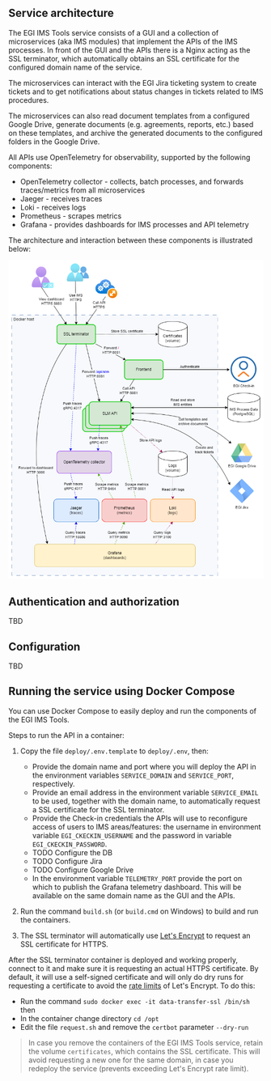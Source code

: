## Service architecture

The EGI IMS Tools service consists of a GUI and a collection of microservices (aka IMS modules)
that implement the APIs of the IMS processes. In front of the GUI and the APIs there
is a Nginx acting as the SSL terminator, which automatically obtains an SSL certificate
for the configured domain name of the service.

The microservices can interact with the EGI Jira ticketing system to create tickets
and to get notifications about status changes in tickets related to IMS procedures.

The microservices can also read document templates from a configured Google Drive, generate
documents (e.g. agreements, reports, etc.) based on these templates, and archive the generated
documents to the configured folders in the Google Drive.

All APIs use OpenTelemetry for observability, supported by the following components:

- OpenTelemetry collector - collects, batch processes, and forwards traces/metrics from all microservices
- Jaeger - receives traces
- Loki - receives logs
- Prometheus - scrapes metrics
- Grafana - provides dashboards for IMS processes and API telemetry

The architecture and interaction between these components is illustrated below:

<!-- markdownlint-disable no-inline-html -->
<p align="center" width="100%"><img src="../docs/architecture.png" alt="Container architecture" /></p>
<!-- markdownlint-enable no-inline-html -->

## Authentication and authorization

TBD

## Configuration

TBD


## Running the service using Docker Compose

You can use Docker Compose to easily deploy and run the components of the EGI IMS Tools.

Steps to run the API in a container:

1. Copy the file `deploy/.env.template` to `deploy/.env`, then:
    * Provide the domain name and port where you will deploy the API in the environment
      variables `SERVICE_DOMAIN` and `SERVICE_PORT`, respectively.
    * Provide an email address in the environment variable `SERVICE_EMAIL` to be used,
      together with the domain name, to automatically request a SSL certificate for the
      SSL terminator.
    * Provide the Check-in credentials the APIs will use to reconfigure access of users to
      IMS areas/features: the username in environment variable `EGI_CKECKIN_USERNAME`
      and the password in variable `EGI_CKECKIN_PASSWORD`.
    * TODO Configure the DB
    * TODO Configure Jira
    * TODO Configure Google Drive
    * In the environment variable `TELEMETRY_PORT` provide the port on which to publish
      the Grafana telemetry dashboard. This will be available on the same domain name as
      the GUI and the APIs.

2. Run the command `build.sh` (or `build.cmd` on Windows) to build and run the containers.

3. The SSL terminator will automatically use [Let's Encrypt](https://letsencrypt.org)
   to request an SSL certificate for HTTPS.

After the SSL terminator container is deployed and working properly, connect to it and
make sure it is requesting an actual HTTPS certificate. By default, it will use a self-signed
certificate and will only do dry runs for requesting a certificate to avoid the
[rate limits](https://letsencrypt.org/docs/rate-limits/) of Let's Encrypt. To do this:

- Run the command `sudo docker exec -it data-transfer-ssl /bin/sh` then
- In the container change directory `cd /opt`
- Edit the file `request.sh` and remove the `certbot` parameter `--dry-run`

> In case you remove the containers of the EGI IMS Tools service, retain the volume `certificates`,
> which contains the SSL certificate. This will avoid requesting a new one for the same domain,
> in case you redeploy the service (prevents exceeding Let's Encrypt rate limit).
